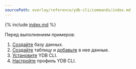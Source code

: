 ```yaml
---
sourcePath: overlay/reference/ydb-cli/commands/index.md
---
```

{% include [index.md](_includes/index.md) %}


Перед выполнением примеров:

1. [Создайте](../../../operations/create_manage_database.md#create-db) базу данных.
1. [Создайте](../../../yql/tutorial/create_demo_tables.md) таблицу и [добавьте](../../../yql/tutorial/fill_tables_with_data.md) в нее данные.
1. [Установите](../install.md) YDB CLI.
1. [Настройте](../profile/create.md) профиль YDB CLI.
